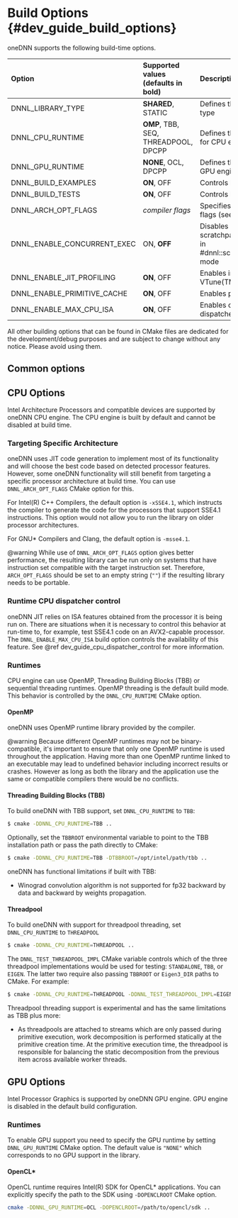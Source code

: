 Build Options {#dev_guide_build_options}
====================================

oneDNN supports the following build-time options.

| Option                      | Supported values (defaults in bold) | Description
| :---                        | :---                                | :---
| DNNL_LIBRARY_TYPE           | **SHARED**, STATIC                  | Defines the resulting library type
| DNNL_CPU_RUNTIME            | **OMP**, TBB, SEQ, THREADPOOL, DPCPP| Defines the threading runtime for CPU engines
| DNNL_GPU_RUNTIME            | **NONE**, OCL, DPCPP                | Defines the offload runtime for GPU engines
| DNNL_BUILD_EXAMPLES         | **ON**, OFF                         | Controls building the examples
| DNNL_BUILD_TESTS            | **ON**, OFF                         | Controls building the tests
| DNNL_ARCH_OPT_FLAGS         | *compiler flags*                    | Specifies compiler optimization flags (see warning note below)
| DNNL_ENABLE_CONCURRENT_EXEC | ON, **OFF**                         | Disables sharing a common scratchpad between primitives in #dnnl::scratchpad_mode::library mode
| DNNL_ENABLE_JIT_PROFILING   | **ON**, OFF                         | Enables integration with Intel(R) VTune(TM) Amplifier
| DNNL_ENABLE_PRIMITIVE_CACHE | **ON**, OFF                         | Enables primitive cache
| DNNL_ENABLE_MAX_CPU_ISA     | **ON**, OFF                         | Enables controlling CPU dispatcher at run-time

All other building options that can be found in CMake files are dedicated for
the development/debug purposes and are subject to change without any notice.
Please avoid using them.

## Common options

## CPU Options
Intel Architecture Processors and compatible devices are supported by
oneDNN CPU engine. The CPU engine is built by default and cannot
be disabled at build time.

### Targeting Specific Architecture
oneDNN uses JIT code generation to implement most of its functionality
and will choose the best code based on detected processor features. However,
some oneDNN functionality will still benefit from targeting a specific
processor architecture at build time. You can use `DNNL_ARCH_OPT_FLAGS` CMake
option for this.

For Intel(R) C++ Compilers, the default option is `-xSSE4.1`, which instructs
the compiler to generate the code for the processors that support SSE4.1
instructions. This option would not allow you to run the library on
older processor architectures.

For GNU\* Compilers and Clang, the default option is `-msse4.1`.

@warning
While use of `DNNL_ARCH_OPT_FLAGS` option gives better performance, the
resulting library can be run only on systems that have instruction set
compatible with the target instruction set. Therefore, `ARCH_OPT_FLAGS`
should be set to an empty string (`""`) if the resulting library needs to be
portable.

### Runtime CPU dispatcher control
oneDNN JIT relies on ISA features obtained from the processor it is being run
on.  There are situations when it is necessary to control this behavior at
run-time to, for example, test SSE4.1 code on an AVX2-capable processor. The
`DNNL_ENABLE_MAX_CPU_ISA` build option controls the availability of this
feature. See @ref dev_guide_cpu_dispatcher_control for more information.

### Runtimes
CPU engine can use OpenMP, Threading Building Blocks (TBB) or sequential
threading runtimes. OpenMP threading is the default build mode. This behavior
is controlled by the `DNNL_CPU_RUNTIME` CMake option.

#### OpenMP
oneDNN uses OpenMP runtime library provided by the compiler.

@warning
Because different OpenMP runtimes may not be binary-compatible, it's important
to ensure that only one OpenMP runtime is used throughout the application.
Having more than one OpenMP runtime linked to an executable may lead to
undefined behavior including incorrect results or crashes. However as long as
both the library and the application use the same or compatible compilers there
would be no conflicts.

#### Threading Building Blocks (TBB)
To build oneDNN with TBB support, set `DNNL_CPU_RUNTIME` to `TBB`:

~~~sh
$ cmake -DDNNL_CPU_RUNTIME=TBB ..
~~~

Optionally, set the `TBBROOT` environmental variable to point to the TBB
installation path or pass the path directly to CMake:

~~~sh
$ cmake -DDNNL_CPU_RUNTIME=TBB -DTBBROOT=/opt/intel/path/tbb ..
~~~

oneDNN has functional limitations if built with TBB:
* Winograd convolution algorithm is not supported for fp32 backward
  by data and backward by weights propagation.

#### Threadpool
To build oneDNN with support for threadpool threading, set `DNNL_CPU_RUNTIME` to
`THREADPOOL`

~~~sh
$ cmake -DDNNL_CPU_RUNTIME=THREADPOOL ..
~~~

The `DNNL_TEST_THREADPOOL_IMPL` CMake variable controls which of the three
threadpool implementations would be used for testing: `STANDALONE`, `TBB`, or
`EIGEN`. The latter two require also passing `TBBROOT` or `Eigen3_DIR` paths
to CMake. For example:

~~~sh
$ cmake -DDNNL_CPU_RUNTIME=THREADPOOL -DDNNL_TEST_THREADPOOL_IMPL=EIGEN -DEigen3_DIR=/path/to/eigen/share/eigen3/cmake ..
~~~

Threadpool threading support is experimental and has the same limitations as
TBB plus more:
* As threadpools are attached to streams which are only passed during
  primitive execution, work decomposition is performed statically at the
  primitive creation time. At the primitive execution time, the threadpool is
  responsible for balancing the static decomposition from the previous item
  across available worker threads.

## GPU Options
Intel Processor Graphics is supported by oneDNN GPU engine. GPU engine
is disabled in the default build configuration.

### Runtimes
To enable GPU support you need to specify the GPU runtime by setting
`DNNL_GPU_RUNTIME` CMake option. The default value is `"NONE"` which
corresponds to no GPU support in the library.

#### OpenCL\*
OpenCL runtime requires Intel(R) SDK for OpenCL\* applications. You can
explicitly specify the path to the SDK using `-DOPENCLROOT` CMake option.

~~~sh
cmake -DDNNL_GPU_RUNTIME=OCL -DOPENCLROOT=/path/to/opencl/sdk ..
~~~
